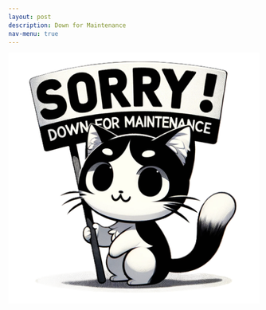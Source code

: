 ```yaml
---
layout: post 
description: Down for Maintenance
nav-menu: true
---
```

    
<body>
    <img src="images/DFM.png" alt="Down for Maintenance" class="maintenance-image">
</body>


